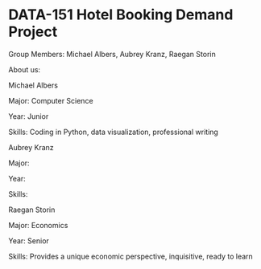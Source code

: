 # DATA-151 Hotel Booking Demand Project

Group Members: Michael Albers, Aubrey Kranz, Raegan Storin

About us:


Michael Albers

Major: Computer Science

Year: Junior

Skills: Coding in Python, data visualization, professional writing

Aubrey Kranz

Major: 

Year:

Skills:


Raegan Storin

Major: Economics

Year: Senior

Skills: Provides a unique economic perspective, inquisitive, ready to learn
